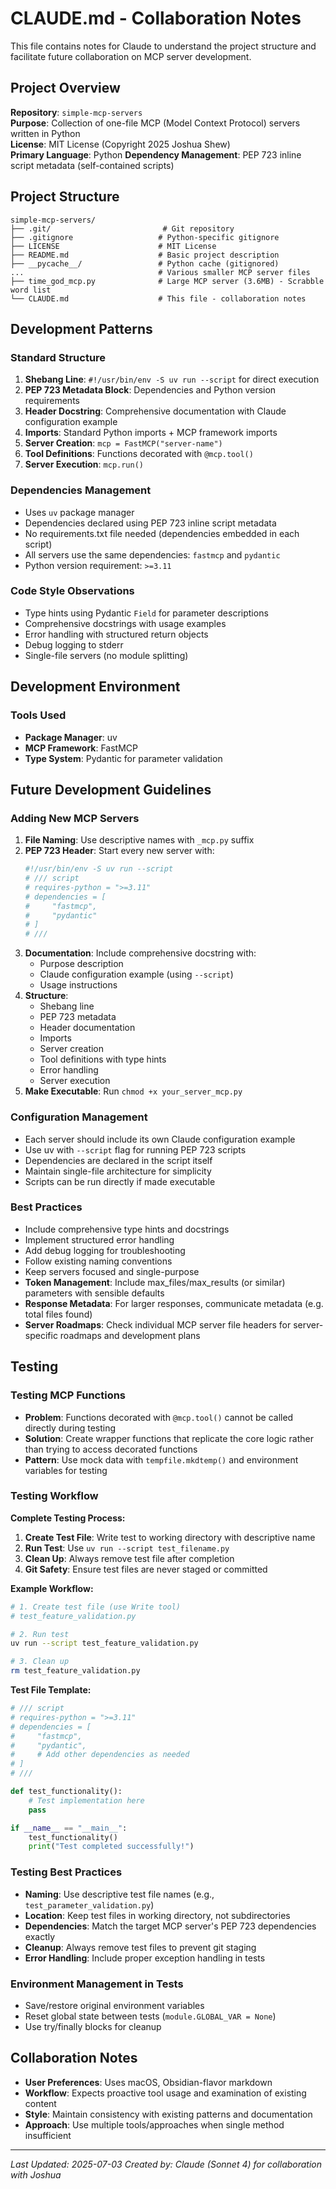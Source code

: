 # CLAUDE.md - Collaboration Notes

This file contains notes for Claude to understand the project structure and facilitate future collaboration on MCP server development.

## Project Overview

**Repository**: `simple-mcp-servers`  
**Purpose**: Collection of one-file MCP (Model Context Protocol) servers written in Python  
**License**: MIT License (Copyright 2025 Joshua Shew)  
**Primary Language**: Python
**Dependency Management**: PEP 723 inline script metadata (self-contained scripts)

## Project Structure

```
simple-mcp-servers/
├── .git/                         # Git repository
├── .gitignore                   # Python-specific gitignore
├── LICENSE                      # MIT License
├── README.md                    # Basic project description
├── __pycache__/                 # Python cache (gitignored)
...                              # Various smaller MCP server files
├── time_god_mcp.py              # Large MCP server (3.6MB) - Scrabble word list
└── CLAUDE.md                    # This file - collaboration notes
```

## Development Patterns

### Standard Structure
1. **Shebang Line**: `#!/usr/bin/env -S uv run --script` for direct execution
2. **PEP 723 Metadata Block**: Dependencies and Python version requirements
3. **Header Docstring**: Comprehensive documentation with Claude configuration example
4. **Imports**: Standard Python imports + MCP framework imports
5. **Server Creation**: `mcp = FastMCP("server-name")`
6. **Tool Definitions**: Functions decorated with `@mcp.tool()`
7. **Server Execution**: `mcp.run()`

### Dependencies Management
- Uses `uv` package manager
- Dependencies declared using PEP 723 inline script metadata
- No requirements.txt file needed (dependencies embedded in each script)
- All servers use the same dependencies: `fastmcp` and `pydantic`
- Python version requirement: `>=3.11`

### Code Style Observations
- Type hints using Pydantic `Field` for parameter descriptions
- Comprehensive docstrings with usage examples
- Error handling with structured return objects
- Debug logging to stderr
- Single-file servers (no module splitting)

## Development Environment

### Tools Used
- **Package Manager**: uv
- **MCP Framework**: FastMCP
- **Type System**: Pydantic for parameter validation

## Future Development Guidelines

### Adding New MCP Servers

1. **File Naming**: Use descriptive names with `_mcp.py` suffix
2. **PEP 723 Header**: Start every new server with:
   ```python
   #!/usr/bin/env -S uv run --script
   # /// script
   # requires-python = ">=3.11"
   # dependencies = [
   #     "fastmcp",
   #     "pydantic"
   # ]
   # ///
   ```
3. **Documentation**: Include comprehensive docstring with:
   - Purpose description
   - Claude configuration example (using `--script`)
   - Usage instructions
4. **Structure**:
   - Shebang line
   - PEP 723 metadata
   - Header documentation
   - Imports
   - Server creation
   - Tool definitions with type hints
   - Error handling
   - Server execution
5. **Make Executable**: Run `chmod +x your_server_mcp.py`

### Configuration Management
- Each server should include its own Claude configuration example
- Use uv with `--script` flag for running PEP 723 scripts
- Dependencies are declared in the script itself
- Maintain single-file architecture for simplicity
- Scripts can be run directly if made executable

### Best Practices
- Include comprehensive type hints and docstrings
- Implement structured error handling
- Add debug logging for troubleshooting
- Follow existing naming conventions
- Keep servers focused and single-purpose
- **Token Management**: Include max\_files/max\_results (or similar) parameters with sensible defaults
- **Response Metadata**: For larger responses, communicate metadata (e.g. total files found)
- **Server Roadmaps**: Check individual MCP server file headers for server-specific roadmaps and development plans

## Testing

### Testing MCP Functions
- **Problem**: Functions decorated with `@mcp.tool()` cannot be called directly during testing
- **Solution**: Create wrapper functions that replicate the core logic rather than trying to access decorated functions
- **Pattern**: Use mock data with `tempfile.mkdtemp()` and environment variables for testing

### Testing Workflow

**Complete Testing Process:**
1. **Create Test File**: Write test to working directory with descriptive name
2. **Run Test**: Use `uv run --script test_filename.py`
3. **Clean Up**: Always remove test file after completion
4. **Git Safety**: Ensure test files are never staged or committed

**Example Workflow:**
```bash
# 1. Create test file (use Write tool)
# test_feature_validation.py

# 2. Run test
uv run --script test_feature_validation.py

# 3. Clean up
rm test_feature_validation.py
```

**Test File Template:**
```python
# /// script
# requires-python = ">=3.11"
# dependencies = [
#     "fastmcp",
#     "pydantic",
#     # Add other dependencies as needed
# ]
# ///

def test_functionality():
    # Test implementation here
    pass

if __name__ == "__main__":
    test_functionality()
    print("Test completed successfully!")
```

### Testing Best Practices
- **Naming**: Use descriptive test file names (e.g., `test_parameter_validation.py`)
- **Location**: Keep test files in working directory, not subdirectories
- **Dependencies**: Match the target MCP server's PEP 723 dependencies exactly
- **Cleanup**: Always remove test files to prevent git staging
- **Error Handling**: Include proper exception handling in tests

### Environment Management in Tests
- Save/restore original environment variables
- Reset global state between tests (`module.GLOBAL_VAR = None`)
- Use try/finally blocks for cleanup

## Collaboration Notes

- **User Preferences**: Uses macOS, Obsidian-flavor markdown
- **Workflow**: Expects proactive tool usage and examination of existing content
- **Style**: Maintain consistency with existing patterns and documentation
- **Approach**: Use multiple tools/approaches when single method insufficient

---

*Last Updated: 2025-07-03*
*Created by: Claude (Sonnet 4) for collaboration with Joshua*
